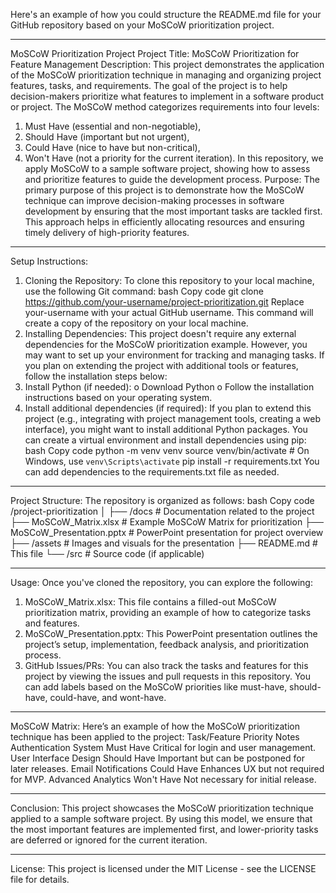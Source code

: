 Here's an example of how you could structure the README.md file for your GitHub repository based on your MoSCoW prioritization project.
________________________________________
MoSCoW Prioritization Project
Project Title: MoSCoW Prioritization for Feature Management
Description:
This project demonstrates the application of the MoSCoW prioritization technique in managing and organizing project features, tasks, and requirements. The goal of the project is to help decision-makers prioritize what features to implement in a software product or project. The MoSCoW method categorizes requirements into four levels:
1.	Must Have (essential and non-negotiable),
2.	Should Have (important but not urgent),
3.	Could Have (nice to have but non-critical),
4.	Won't Have (not a priority for the current iteration).
In this repository, we apply MoSCoW to a sample software project, showing how to assess and prioritize features to guide the development process.
Purpose:
The primary purpose of this project is to demonstrate how the MoSCoW technique can improve decision-making processes in software development by ensuring that the most important tasks are tackled first. This approach helps in efficiently allocating resources and ensuring timely delivery of high-priority features.
________________________________________
Setup Instructions:
1. Cloning the Repository:
To clone this repository to your local machine, use the following Git command:
bash
Copy code
git clone https://github.com/your-username/project-prioritization.git
Replace your-username with your actual GitHub username. This command will create a copy of the repository on your local machine.
2. Installing Dependencies:
This project doesn't require any external dependencies for the MoSCoW prioritization example. However, you may want to set up your environment for tracking and managing tasks. If you plan on extending the project with additional tools or features, follow the installation steps below:
1.	Install Python (if needed):
o	Download Python
o	Follow the installation instructions based on your operating system.
2.	Install additional dependencies (if required):
If you plan to extend this project (e.g., integrating with project management tools, creating a web interface), you might want to install additional Python packages.
You can create a virtual environment and install dependencies using pip:
bash
Copy code
python -m venv venv
source venv/bin/activate  # On Windows, use `venv\Scripts\activate`
pip install -r requirements.txt
You can add dependencies to the requirements.txt file as needed.
________________________________________
Project Structure:
The repository is organized as follows:
bash
Copy code
/project-prioritization
│
├── /docs                    # Documentation related to the project
├── MoSCoW_Matrix.xlsx        # Example MoSCoW Matrix for prioritization
├── MoSCoW_Presentation.pptx  # PowerPoint presentation for project overview
├── /assets                  # Images and visuals for the presentation
├── README.md                # This file
└── /src                     # Source code (if applicable)
________________________________________
Usage:
Once you've cloned the repository, you can explore the following:
1.	MoSCoW_Matrix.xlsx: This file contains a filled-out MoSCoW prioritization matrix, providing an example of how to categorize tasks and features.
2.	MoSCoW_Presentation.pptx: This PowerPoint presentation outlines the project’s setup, implementation, feedback analysis, and prioritization process.
3.	GitHub Issues/PRs: You can also track the tasks and features for this project by viewing the issues and pull requests in this repository. You can add labels based on the MoSCoW priorities like must-have, should-have, could-have, and wont-have.
________________________________________
MoSCoW Matrix:
Here’s an example of how the MoSCoW prioritization technique has been applied to the project:
Task/Feature	Priority	Notes
Authentication System	Must Have	Critical for login and user management.
User Interface Design	Should Have	Important but can be postponed for later releases.
Email Notifications	Could Have	Enhances UX but not required for MVP.
Advanced Analytics	Won't Have	Not necessary for initial release.
________________________________________
Conclusion:
This project showcases the MoSCoW prioritization technique applied to a sample software project. By using this model, we ensure that the most important features are implemented first, and lower-priority tasks are deferred or ignored for the current iteration.
________________________________________
License:
This project is licensed under the MIT License - see the LICENSE file for details.

